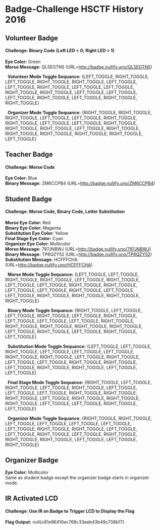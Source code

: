 # Badge-Challenge HSCTF History 2016

## Volunteer Badge 
#### Challenge: Binary Code (Left LED = 0; Right LED = 1)
**Eye Color:** Green  
**Morse Message:** QL5EGTN5 (URL=http://badge.nullify.uno/QL5EGTN5)  

&nbsp;
**Volunteer Mode Toggle Sequance:** {LEFT_TOGGLE, RIGHT_TOGGLE, LEFT_TOGGLE, RIGHT_TOGGLE, RIGHT_TOGGLE, LEFT_TOGGLE, LEFT_TOGGLE, RIGHT_TOGGLE, LEFT_TOGGLE, LEFT_TOGGLE, RIGHT_TOGGLE, RIGHT_TOGGLE, LEFT_TOGGLE, LEFT_TOGGLE, LEFT_TOGGLE, RIGHT_TOGGLE, LEFT_TOGGLE, RIGHT_TOGGLE, RIGHT_TOGGLE}  

&nbsp;
**Organizer Mode Toggle Sequance:** {RIGHT_TOGGLE, RIGHT_TOGGLE, RIGHT_TOGGLE, LEFT_TOGGLE, LEFT_TOGGLE, RIGHT_TOGGLE, RIGHT_TOGGLE, LEFT_TOGGLE, LEFT_TOGGLE, RIGHT_TOGGLE, RIGHT_TOGGLE, RIGHT_TOGGLE, LEFT_TOGGLE, RIGHT_TOGGLE, RIGHT_TOGGLE, RIGHT_TOGGLE, RIGHT_TOGGLE, RIGHT_TOGGLE, LEFT_TOGGLE}

## Teacher Badge
#### Challenge: Morse Code 
**Eye Color:** Blue  
**Binary Message:** ZM6CCPB4 (URL=http://badge.nullify.uno/ZM6CCPB4)  

## Student Badge  
#### Challenge: Morse Code, Binary Code, Letter Substitution  
**Morse Eye Color:** Red  
**Binary Eye Color:** Magenta  
**Substitution Eye Color:** Yellow  
**Final Stage Eye Color:** Cyan  
**Organizer Eye Color:** Multicolor  
**Morse Message:** 797JNBWJ (URL=http://badge.nullify.uno/797JNBWJ)    
**Binary Message:** TP6QZY52 (URL=http://badge.nullify.uno/TP6QZY52)   
**Substitution Message:** HCFFFCHA (URL=http://badge.nullify.uno/HCFFFCHA)  

&nbsp;
**Morse Mode Toggle Sequance:** {LEFT_TOGGLE, LEFT_TOGGLE, RIGHT_TOGGLE, RIGHT_TOGGLE, LEFT_TOGGLE, RIGHT_TOGGLE, LEFT_TOGGLE, LEFT_TOGGLE, RIGHT_TOGGLE, RIGHT_TOGGLE, LEFT_TOGGLE, LEFT_TOGGLE, RIGHT_TOGGLE, LEFT_TOGGLE, LEFT_TOGGLE, RIGHT_TOGGLE, RIGHT_TOGGLE, RIGHT_TOGGLE, RIGHT_TOGGLE}


&nbsp;
**Binary Mode Toggle Sequance:** {RIGHT_TOGGLE, LEFT_TOGGLE, LEFT_TOGGLE, RIGHT_TOGGLE, LEFT_TOGGLE, RIGHT_TOGGLE, LEFT_TOGGLE, LEFT_TOGGLE, LEFT_TOGGLE, RIGHT_TOGGLE, RIGHT_TOGGLE, RIGHT_TOGGLE, RIGHT_TOGGLE, RIGHT_TOGGLE, LEFT_TOGGLE, RIGHT_TOGGLE, LEFT_TOGGLE, RIGHT_TOGGLE, LEFT_TOGGLE}


&nbsp;
**Substitution Mode Toggle Sequance:** {LEFT_TOGGLE, LEFT_TOGGLE, RIGHT_TOGGLE, LEFT_TOGGLE, LEFT_TOGGLE, LEFT_TOGGLE, RIGHT_TOGGLE, RIGHT_TOGGLE, LEFT_TOGGLE, RIGHT_TOGGLE, LEFT_TOGGLE, LEFT_TOGGLE, RIGHT_TOGGLE, RIGHT_TOGGLE, LEFT_TOGGLE, RIGHT_TOGGLE, RIGHT_TOGGLE, LEFT_TOGGLE, LEFT_TOGGLE}

&nbsp;
**Final Stage Mode Toggle Sequance:** 
{RIGHT_TOGGLE, LEFT_TOGGLE, RIGHT_TOGGLE, LEFT_TOGGLE, RIGHT_TOGGLE, LEFT_TOGGLE, LEFT_TOGGLE, LEFT_TOGGLE, RIGHT_TOGGLE, RIGHT_TOGGLE, RIGHT_TOGGLE, LEFT_TOGGLE, RIGHT_TOGGLE, RIGHT_TOGGLE, RIGHT_TOGGLE, LEFT_TOGGLE, LEFT_TOGGLE, RIGHT_TOGGLE, LEFT_TOGGLE}

&nbsp;
**Organizer Mode Toggle Sequance:** {RIGHT_TOGGLE, RIGHT_TOGGLE, LEFT_TOGGLE, LEFT_TOGGLE, LEFT_TOGGLE, LEFT_TOGGLE, LEFT_TOGGLE, RIGHT_TOGGLE, RIGHT_TOGGLE, LEFT_TOGGLE, LEFT_TOGGLE, RIGHT_TOGGLE, LEFT_TOGGLE, RIGHT_TOGGLE, RIGHT_TOGGLE, RIGHT_TOGGLE, LEFT_TOGGLE, LEFT_TOGGLE, RIGHT_TOGGLE}

## Organizer Badge 
**Eye Color:** Multicolor  
Same as student badge except the organizer badge starts in organizer mode.

## IR Activated LCD 
#### Challenge: Use IR on Badge to Trigger LCD to Display the Flag

**Flag Output:** null{c81e96410ec768c33eeb43b49c738b17}

